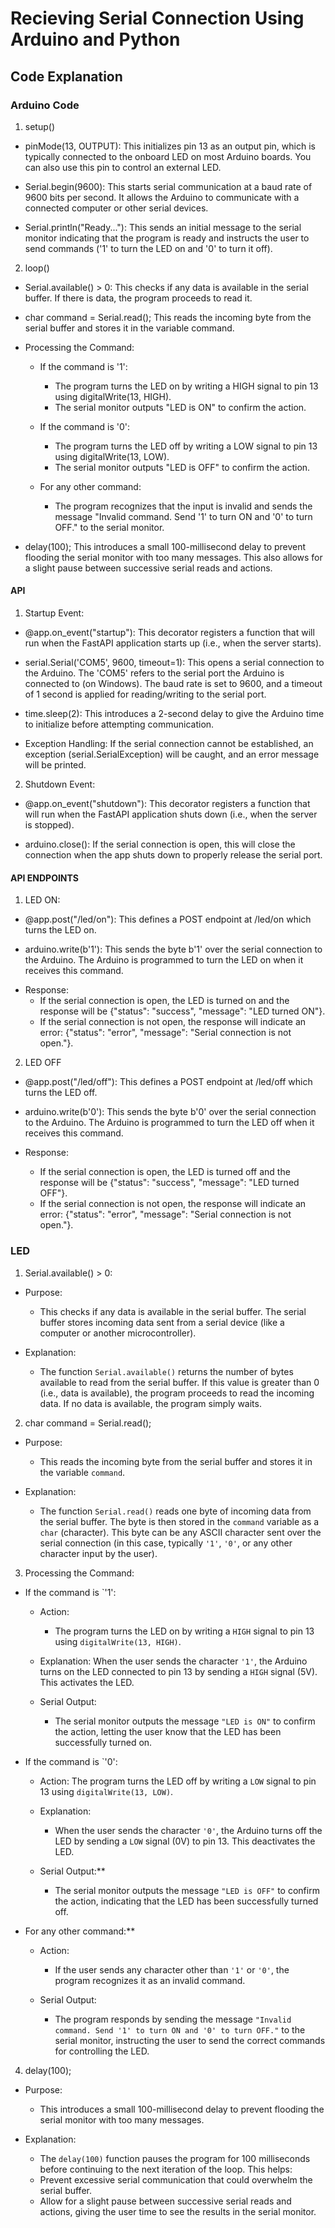 # Recieving Serial Connection Using Arduino and Python

## Code Explanation 


### Arduino Code
1. setup()

* pinMode(13, OUTPUT):
This initializes pin 13 as an output pin, which is typically connected to the onboard LED on most Arduino boards. You can also use this pin to control an external LED.

* Serial.begin(9600):
This starts serial communication at a baud rate of 9600 bits per second. It allows the Arduino to communicate with a connected computer or other serial devices.

* Serial.println("Ready..."):
This sends an initial message to the serial monitor indicating that the program is ready and instructs the user to send commands ('1' to turn the LED on and '0' to turn it off).

2. loop()
* Serial.available() > 0:
This checks if any data is available in the serial buffer. If there is data, the program proceeds to read it.

* char command = Serial.read();
This reads the incoming byte from the serial buffer and stores it in the variable command.

+ Processing the Command:

    * If the command is '1':

        * The program turns the LED on by writing a HIGH signal to pin 13 using digitalWrite(13, HIGH).
        * The serial monitor outputs "LED is ON" to confirm the action.
    * If the command is '0':

        * The program turns the LED off by writing a LOW signal to pin 13 using digitalWrite(13, LOW).
        * The serial monitor outputs "LED is OFF" to confirm the action.
    * For any other command:

        * The program recognizes that the input is invalid and sends the message "Invalid command. Send '1' to turn ON and '0' to turn OFF." to the serial monitor.
* delay(100);
This introduces a small 100-millisecond delay to prevent flooding the serial monitor with too many messages. This also allows for a slight pause between successive serial reads and actions.


#### API

1. Startup Event:

* @app.on_event("startup"): This decorator registers a function that will run when the FastAPI application starts up (i.e., when the server starts).

* serial.Serial('COM5', 9600, timeout=1): This opens a serial connection to the Arduino. The 'COM5' refers to the serial port the Arduino is connected to (on Windows). The baud rate is set to 9600, and a timeout of 1 second is applied for reading/writing to the serial port.

* time.sleep(2): This introduces a 2-second delay to give the Arduino time to initialize before attempting communication.

* Exception Handling: If the serial connection cannot be established, an exception (serial.SerialException) will be caught, and an error message will be printed.

2. Shutdown Event:

* @app.on_event("shutdown"): This decorator registers a function that will run when the FastAPI application shuts down (i.e., when the server is stopped).

* arduino.close(): If the serial connection is open, this will close the connection when the app shuts down to properly release the serial port.

#### API ENDPOINTS

1. LED ON:
* @app.post("/led/on"): This defines a POST endpoint at /led/on which turns the LED on.

* arduino.write(b'1'): This sends the byte b'1' over the serial connection to the Arduino. The Arduino is programmed to turn the LED on when it receives this command.

+ Response:
    * If the serial connection is open, the LED is turned on and the response will be {"status": "success", "message": "LED turned ON"}.
    * If the serial connection is not open, the response will indicate an error: {"status": "error", "message": "Serial connection is not open."}.


2. LED OFF

* @app.post("/led/off"): This defines a POST endpoint at /led/off which turns the LED off.

* arduino.write(b'0'): This sends the byte b'0' over the serial connection to the Arduino. The Arduino is programmed to turn the LED off when it receives this command.

+ Response:

    * If the serial connection is open, the LED is turned off and the response will be {"status": "success", "message": "LED turned OFF"}.
    * If the serial connection is not open, the response will indicate an error: {"status": "error", "message": "Serial connection is not open."}.

### LED


1. Serial.available() > 0:

* Purpose:
    * This checks if any data is available in the serial buffer. The serial buffer stores incoming data sent from a serial device (like a computer or another microcontroller).
  
* Explanation:
    * The function `Serial.available()` returns the number of bytes available to read from the serial buffer. If this value is greater than 0 (i.e., data is available), the program proceeds to read the incoming data. If no data is available, the program simply waits.


2. char command = Serial.read();

* Purpose:
    * This reads the incoming byte from the serial buffer and stores it in the variable `command`.

* Explanation:
    * The function `Serial.read()` reads one byte of incoming data from the serial buffer. The byte is then stored in the `command` variable as a `char` (character). This byte can be any ASCII character sent over the serial connection (in this case, typically `'1'`, `'0'`, or any other character input by the user).


3. Processing the Command:

* If the command is `'1':
    * Action:
        * The program turns the LED on by writing a `HIGH` signal to pin 13 using `digitalWrite(13, HIGH)`.
    
    * Explanation: 
        When the user sends the character `'1'`, the Arduino turns on the LED connected to pin 13 by sending a `HIGH` signal (5V). This activates the LED.

    * Serial Output:
        * The serial monitor outputs the message `"LED is ON"` to confirm the action, letting the user know that the LED has been successfully turned on.

* If the command is `'0':
    * Action:
        The program turns the LED off by writing a `LOW` signal to pin 13 using `digitalWrite(13, LOW)`.
    
    * Explanation:
        * When the user sends the character `'0'`, the Arduino turns off the LED by sending a `LOW` signal (0V) to pin 13. This deactivates the LED.

    * Serial Output:**  
        * The serial monitor outputs the message `"LED is OFF"` to confirm the action, indicating that the LED has been successfully turned off.

* For any other command:**
    * Action: 
        * If the user sends any character other than `'1'` or `'0'`, the program recognizes it as an invalid command.
    
    * Serial Output:
        * The program responds by sending the message `"Invalid command. Send '1' to turn ON and '0' to turn OFF."` to the serial monitor, instructing the user to send the correct commands for controlling the LED.


4. delay(100);

* Purpose: 
    * This introduces a small 100-millisecond delay to prevent flooding the serial monitor with too many messages.
  
* Explanation:
    * The `delay(100)` function pauses the program for 100 milliseconds before continuing to the next iteration of the loop. This helps:
  - Prevent excessive serial communication that could overwhelm the serial buffer.
  - Allow for a slight pause between successive serial reads and actions, giving the user time to see the results in the serial monitor.

